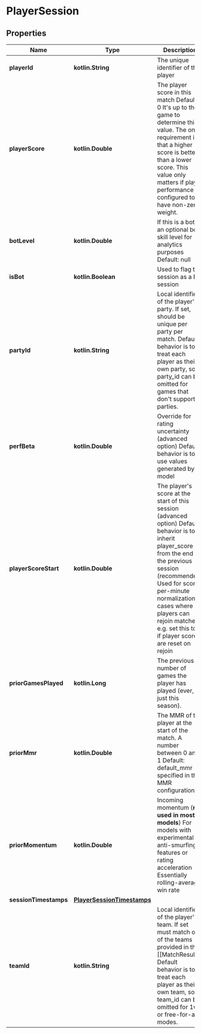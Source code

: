
# PlayerSession

## Properties
| Name | Type | Description | Notes |
| ------------ | ------------- | ------------- | ------------- |
| **playerId** | **kotlin.String** | The unique identifier of the player |  |
| **playerScore** | **kotlin.Double** | The player score in this match Default: 0 It&#39;s up to the game to determine this value. The only requirement is that a higher score is better than a lower score. This value only matters if player performance is configured to have non-zero weight. |  |
| **botLevel** | **kotlin.Double** | If this is a bot, an optional bot skill level for analytics purposes Default: null |  [optional] |
| **isBot** | **kotlin.Boolean** | Used to flag this session as a Bot session |  [optional] |
| **partyId** | **kotlin.String** | Local identifier of the player&#39;s party. If set, should be unique per party per match. Default behavior is to treat each player as their own party, so party_id can be omitted for games that don&#39;t support parties. |  [optional] |
| **perfBeta** | **kotlin.Double** | Override for rating uncertainty (advanced option) Default behavior is to use values generated by model |  [optional] |
| **playerScoreStart** | **kotlin.Double** | The player&#39;s score at the start of this session (advanced option) Default behavior is to inherit player_score from the end of the previous session (recommended) Used for score-per-minute normalization in cases where players can rejoin matches e.g. set this to 0 if player scores are reset on rejoin |  [optional] |
| **priorGamesPlayed** | **kotlin.Long** | The previous number of games the player has played (ever, or just this season). |  [optional] |
| **priorMmr** | **kotlin.Double** | The MMR of the player at the start of the match. A number between 0 and 1 Default: default_mmr specified in the MMR configuration |  [optional] |
| **priorMomentum** | **kotlin.Double** | Incoming momentum (**not used in most models**) For models with experimental anti-smurfing features or rating acceleration Essentially rolling-average win rate |  [optional] |
| **sessionTimestamps** | [**PlayerSessionTimestamps**](PlayerSessionTimestamps.md) |  |  [optional] |
| **teamId** | **kotlin.String** | Local identifier of the player&#39;s team. If set must match one of the teams provided in the [[MatchResult]]. Default behavior is to treat each player as their own team, so team_id can be omitted for 1v1 or free-for-all modes. |  [optional] |



